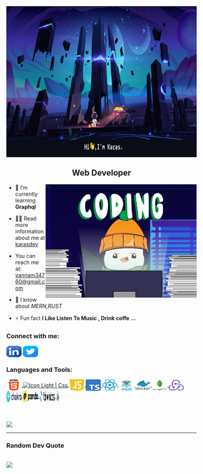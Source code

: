 
<picture>
<img align="center" src="https://github.com/battery34760/battery34760/blob/main/assets/banner.png" alt="Linked link of Karas" height="400px" width="100%" />
</picture>

<h2 align="center">Web Developer</h3>
<picture>
    <img  align="right" width='400px' alt="Coding Karas" src="https://github.com/battery34760/battery34760/blob/main/assets/gif/giphy.gif" alt="Linked link of Karas"/>
</picture>

<p align='left'>

- 🌱 I’m currently learning **Graphql**

- 👨‍💻 Read more information about me at [karasdev](https://karasdev.com/)
- You can reach me at: vannam34760@gmail.com

- 💬 I know about _MERN,RUST_

- ⚡ Fun fact **I Like Listen To Music , Drink coffe ...**
</p>

<h3 align="left">Connect with me:</h3>
<p align="left">
<a href="https://www.linkedin.com/in/v%C4%83n-nam-t%E1%BB%91ng-2464b0243/" >
  <picture>
    <img align="center" src="https://github.com/battery34760/battery34760/blob/main/assets/social/linkedin.svg" alt="Linked link of Karas" height="30" width="40" />
  </picture>
</a>
<a href="https://twitter.com/Karas34760"  target=”_blank” rel=”noreferrer”>
  <picture>
    <img align="center" src="https://github.com/battery34760/battery34760/blob/main/assets/social/twitter.svg" alt="Twitter link of Karas" height="30" width="40" />
  </picture>
</a>
</p>
<h3 align="left">Languages and Tools:</h3>
<p align="left">

<a href='#'>
<img align="center" src="https://github.com/battery34760/battery34760/blob/main/assets/languages/light/html5-original.svg" alt="Icon Light | HTML " height="30" width="40" />
</a>
<a href='#'>
  <picture>
    <source align="center" media="(prefers-color-scheme: dark)" srcset='https://github.com/battery34760/battery34760/blob/main/assets/languages/dark/css.svg' height="30" width="40"/>
    <image align="center" src='https://github.com/battery34760/battery34760/blob/main/assets/languages/light/css.svg' alt="Icon Light | Css" height="30" width="40"/>
  </picture>
</a>
<a href='https://www.w3schools.com/js/' target='_blank'>
 <picture>
  <source align="center" media="(prefers-color-scheme: dark)" srcset='https://github.com/battery34760/battery34760/blob/main/assets/languages/dark/javascript.svg' height="30" width="40"/>
  <img align="center" src="https://github.com/battery34760/battery34760/blob/main/assets/languages/light/javascript.svg" alt="Icon Light | Javascript" height="30" width="40" />
 </picture>
</a>

<a href="https://react.dev/" target="_blank">
  <picture>
    <img align="center" src="https://github.com/battery34760/battery34760/blob/main/assets/languages/light/typescript.svg" alt="Icon Light | Typescript " height="30" width="40" />
  </picture>
</a>
<a href="https://www.typescriptlang.org/" >
  <picture>
    <img align="center" src="https://github.com/battery34760/battery34760/blob/main/assets/languages/light/reactjs.svg" alt="Icon Light | React JS Icon" height="30" width="40" />
  </picture>
</a>
<a href="https://vuejs.org/" >
  <picture>
    <img align="center" src="https://github.com/battery34760/battery34760/blob/main/assets/languages/light/vuejs.svg" alt="Icon Light | Vuejs" height="30" width="40" />
  </picture>
</a>

<a href="https://www.docker.com/" >
  <picture>
    <img align="center" src="https://github.com/battery34760/battery34760/blob/main/assets/languages/light/docker.svg" alt="Icon Light | Docker" height="30" width="40" />
  </picture>
</a>
<a href="https://www.mongodb.com/" >
  <picture>
    <img align="center" src="https://github.com/battery34760/battery34760/blob/main/assets/languages/light/mongodb-original.svg" alt="Icon | Mongodb" height="30" width="40" />
  </picture>
</a>
<a href="https://redux.js.org/" >
  <picture>
    <img align="center" src="https://github.com/battery34760/battery34760/blob/main/assets/languages/light/redux.svg" alt="Icon Light | Redux" height="30" width="40" />
  </picture>
</a>
<a href='https://chakra-ui.com/' target=”_blank” rel=”noreferrer”>
 <picture>
  <source align="center" media="(prefers-color-scheme: dark)" srcset='https://github.com/battery34760/battery34760/blob/main/assets/languages/dark/chakra.svg' height="30" width="40" alt="Icon Dark | Chakra" />
  <img align="center" src="https://github.com/battery34760/battery34760/blob/main/assets/languages/light/chakra.svg" alt="Icon Light | Chakra" height="30" width="40" />
 </picture>
</a>

<a href='https://panda-css.com/' target='_blank'>
<picture>
  <source align="center" media="(prefers-color-scheme: dark)" srcset='https://github.com/battery34760/battery34760/blob/main/assets/languages/dark/panda-css.svg' height="30" width="40" alt="Icon Dark | Panda Css"/>
  <img align="center" src="https://github.com/battery34760/battery34760/blob/main/assets/languages/light/panda-css.svg" alt="Icon Light | Panda Css" height="30" width="40" />
 </picture>
</a>
<a href='https://tailwindcss.com/' target='_blank'>
<picture>
  <source align="center" media="(prefers-color-scheme: dark)" srcset='https://github.com/battery34760/battery34760/blob/main/assets/languages/dark/tailwind-css.svg' height="30" width="40" lt="Icon Dark | Tailwind Css"/>
  <img align="center" src="https://github.com/battery34760/battery34760/blob/main/assets/languages/light/tailwind-css.svg" alt="Icon Light | Tailwind Css" height="30" width="40" />
 </picture>
</a>

<a href='https://www.highcharts.com/' target='_blank'>
<picture>
  <img align="center" src="https://github.com/battery34760/battery34760/blob/main/assets/languages/light/highchart.svg" alt="Icon | Highchart" height="30" width="40" />
 </picture>
</a>
</p>
<br />

<br />
<img align="center" src="https://github-readme-stats.vercel.app/api?username=karas34760&show_icons=true&theme=transparent" />

---

### Random Dev Quote

## ![](https://quotes-github-readme.vercel.app/api?type=horizontal&theme=radical)
